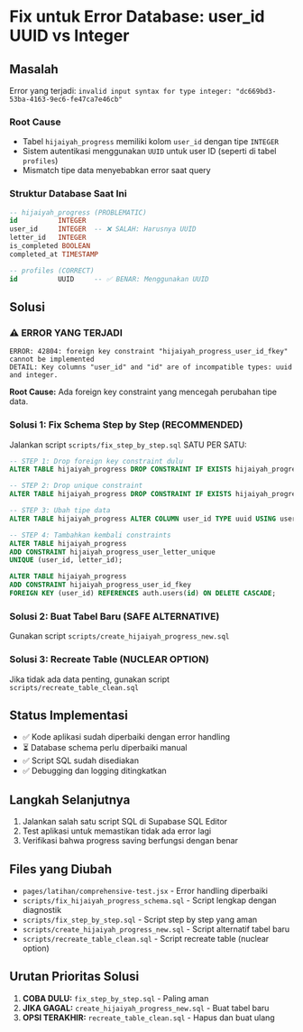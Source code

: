 # Fix untuk Error Database: user_id UUID vs Integer

## Masalah
Error yang terjadi: `invalid input syntax for type integer: "dc669bd3-53ba-4163-9ec6-fe47ca7e46cb"`

### Root Cause
- Tabel `hijaiyah_progress` memiliki kolom `user_id` dengan tipe `INTEGER`
- Sistem autentikasi menggunakan `UUID` untuk user ID (seperti di tabel `profiles`)
- Mismatch tipe data menyebabkan error saat query

### Struktur Database Saat Ini
```sql
-- hijaiyah_progress (PROBLEMATIC)
id          INTEGER
user_id     INTEGER  -- ❌ SALAH: Harusnya UUID
letter_id   INTEGER
is_completed BOOLEAN
completed_at TIMESTAMP

-- profiles (CORRECT)
id          UUID     -- ✅ BENAR: Menggunakan UUID
```

## Solusi

### ⚠️ ERROR YANG TERJADI
```
ERROR: 42804: foreign key constraint "hijaiyah_progress_user_id_fkey" cannot be implemented
DETAIL: Key columns "user_id" and "id" are of incompatible types: uuid and integer.
```

**Root Cause:** Ada foreign key constraint yang mencegah perubahan tipe data.

### Solusi 1: Fix Schema Step by Step (RECOMMENDED)
Jalankan script `scripts/fix_step_by_step.sql` SATU PER SATU:

```sql
-- STEP 1: Drop foreign key constraint dulu
ALTER TABLE hijaiyah_progress DROP CONSTRAINT IF EXISTS hijaiyah_progress_user_id_fkey;

-- STEP 2: Drop unique constraint 
ALTER TABLE hijaiyah_progress DROP CONSTRAINT IF EXISTS hijaiyah_progress_user_letter_unique;

-- STEP 3: Ubah tipe data
ALTER TABLE hijaiyah_progress ALTER COLUMN user_id TYPE uuid USING user_id::text::uuid;

-- STEP 4: Tambahkan kembali constraints
ALTER TABLE hijaiyah_progress 
ADD CONSTRAINT hijaiyah_progress_user_letter_unique 
UNIQUE (user_id, letter_id);

ALTER TABLE hijaiyah_progress 
ADD CONSTRAINT hijaiyah_progress_user_id_fkey 
FOREIGN KEY (user_id) REFERENCES auth.users(id) ON DELETE CASCADE;
```

### Solusi 2: Buat Tabel Baru (SAFE ALTERNATIVE)
Gunakan script `scripts/create_hijaiyah_progress_new.sql`

### Solusi 3: Recreate Table (NUCLEAR OPTION)
Jika tidak ada data penting, gunakan script `scripts/recreate_table_clean.sql`

## Status Implementasi
- ✅ Kode aplikasi sudah diperbaiki dengan error handling
- ⏳ Database schema perlu diperbaiki manual
- ✅ Script SQL sudah disediakan
- ✅ Debugging dan logging ditingkatkan

## Langkah Selanjutnya
1. Jalankan salah satu script SQL di Supabase SQL Editor
2. Test aplikasi untuk memastikan tidak ada error lagi
3. Verifikasi bahwa progress saving berfungsi dengan benar

## Files yang Diubah
- `pages/latihan/comprehensive-test.jsx` - Error handling diperbaiki
- `scripts/fix_hijaiyah_progress_schema.sql` - Script lengkap dengan diagnostik
- `scripts/fix_step_by_step.sql` - Script step by step yang aman
- `scripts/create_hijaiyah_progress_new.sql` - Script alternatif tabel baru  
- `scripts/recreate_table_clean.sql` - Script recreate table (nuclear option)

## Urutan Prioritas Solusi
1. **COBA DULU:** `fix_step_by_step.sql` - Paling aman
2. **JIKA GAGAL:** `create_hijaiyah_progress_new.sql` - Buat tabel baru
3. **OPSI TERAKHIR:** `recreate_table_clean.sql` - Hapus dan buat ulang
